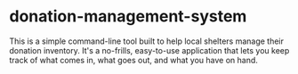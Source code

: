 # donation-management-system
This is a simple command-line tool built to help local shelters manage their donation inventory. It's a no-frills, easy-to-use application that lets you keep track of what comes in, what goes out, and what you have on hand.
